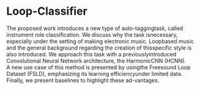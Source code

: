 # Loop-Classifier

The  proposed  work  introduces  a  new  type  of  auto-taggingtask,  called  instrument  role  classification.  We  discuss  why  the  task  isnecessary, 
especially under the setting of making electronic music. Loopbased music and the general background regarding the creation of thisspecific style is also introduced. 
We approach this task with a previouslyintroduced  Convolutional  Neural  Network  architecture,  the  HarmonicCNN  (HCNN).  
A  new  use  case  of  this  method  is  presented  by  usingthe Freesound Loop Dataset (FSLD), emphasizing its learning efficiencyunder limited data. 
Finally, we present baselines to highlight these ad-vantages.
